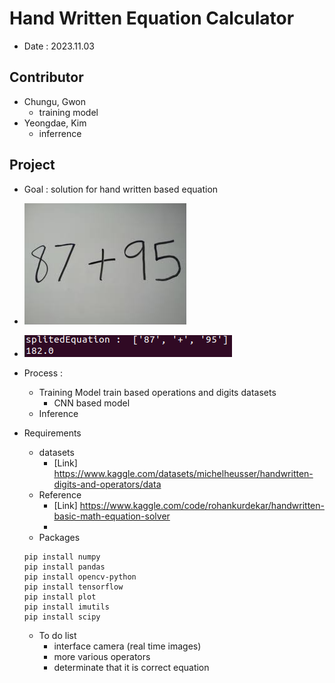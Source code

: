 # Hand Written Equation Calculator
- Date : 2023.11.03

## Contributor
- Chungu, Gwon
  - training model
- Yeongdae, Kim
  - inferrence

## Project
- Goal : solution for hand written based equation

- ![EXAMPLE INPUT](pictures/ex1.png)
- ![EXAMPLE OUTPUT](pictures/ex2.png)

- Process : 
  - Training Model
    train based operations and digits datasets 
    - CNN based model
  - Inference

- Requirements
  - datasets
    - [Link] https://www.kaggle.com/datasets/michelheusser/handwritten-digits-and-operators/data
  - Reference
    - [Link] https://www.kaggle.com/code/rohankurdekar/handwritten-basic-math-equation-solver
    - 
  - Packages
  ```
  pip install numpy
  pip install pandas
  pip install opencv-python
  pip install tensorflow
  pip install plot 
  pip install imutils
  pip install scipy
  ```

  - To do list
    - interface camera (real time images)
    - more various operators
    - determinate that it is correct equation 
